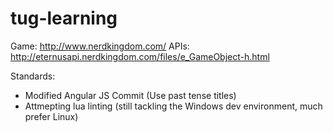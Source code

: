# tug-learning
Game: http://www.nerdkingdom.com/
APIs: http://eternusapi.nerdkingdom.com/files/e_GameObject-h.html

Standards:
- Modified Angular JS Commit (Use past tense titles)
- Attmepting lua linting (still tackling the Windows dev environment, much prefer Linux)
